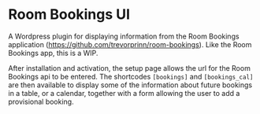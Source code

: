 # Room Bookings UI #

A Wordpress plugin for displaying information from the Room Bookings application (https://github.com/trevorprinn/room-bookings). Like the Room Bookings app, this is a WIP.

After installation and activation, the setup page allows the url for the Room Bookings api to be entered. The shortcodes `[bookings]` and `[bookings_cal]` are then available to display some of the information about future bookings in a table, or a calendar, together with a form allowing the user to add a provisional booking.
